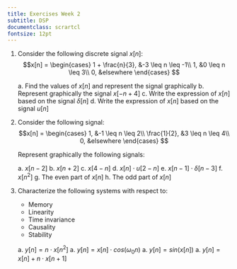 ```yaml
---
title: Exercises Week 2
subtitle: DSP
documentclass: scrartcl
fontsize: 12pt
---
```



1. Consider the following discrete signal $x[n]$:
    $$x[n] = 
    \begin{cases}
    1 + \frac{n}{3}, &-3 \leq n \leq -1\\
    1, &0 \leq n \leq 3\\
    0, &elsewhere
    \end{cases}
    $$

    a. Find the values of $x[n]$ and represent the signal graphically
    b. Represent graphically the signal $x[-n + 4]$
    c. Write the expression of $x[n]$ based on the signal $\delta[n]$
    d. Write the expression of $x[n]$ based on the signal $u[n]$


2. Consider the following signal: 
    $$x[n] = 
    \begin{cases}
    1, &-1 \leq n \leq 2\\
    \frac{1}{2}, &3 \leq n \leq 4\\
    0, &elsewhere
    \end{cases}
    $$

    Represent graphically the following signals:

      a. $x[n-2]$
      b. $x[n+2]$
      c. $x[4-n]$
      d. $x[n] \cdot u[2-n]$
      e. $x[n-1] \cdot \delta[n-3]$
      f. $x[n^2]$
      g. The even part of $x[n]$
      h. The odd part of $x[n]$


3. Characterize the following  systems with respect to:

    - Memory
    - Linearity
    - Time invariance
    - Causality
    - Stability

    a. $y[n] = n \cdot x[n^2]$
    a. $y[n] = x[n] \cdot cos(\omega_0 n)$
    a. $y[n] = sin(x[n])$
    a. $y[n] = x[n] + n \cdot x[n+1]$
